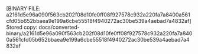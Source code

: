 [BINARY FILE: a2161d5e96a090f563cb202f08d10fe0ff08f927578c932a220fa7a8400a561cfd05b652bbaea9e199a6cbe55518f4940272ac30be539a4aebad7a4832af]
Stored copy: docs/converted-binary/a2161d5e96a090f563cb202f08d10fe0ff08f927578c932a220fa7a8400a561cfd05b652bbaea9e199a6cbe55518f4940272ac30be539a4aebad7a4832af
